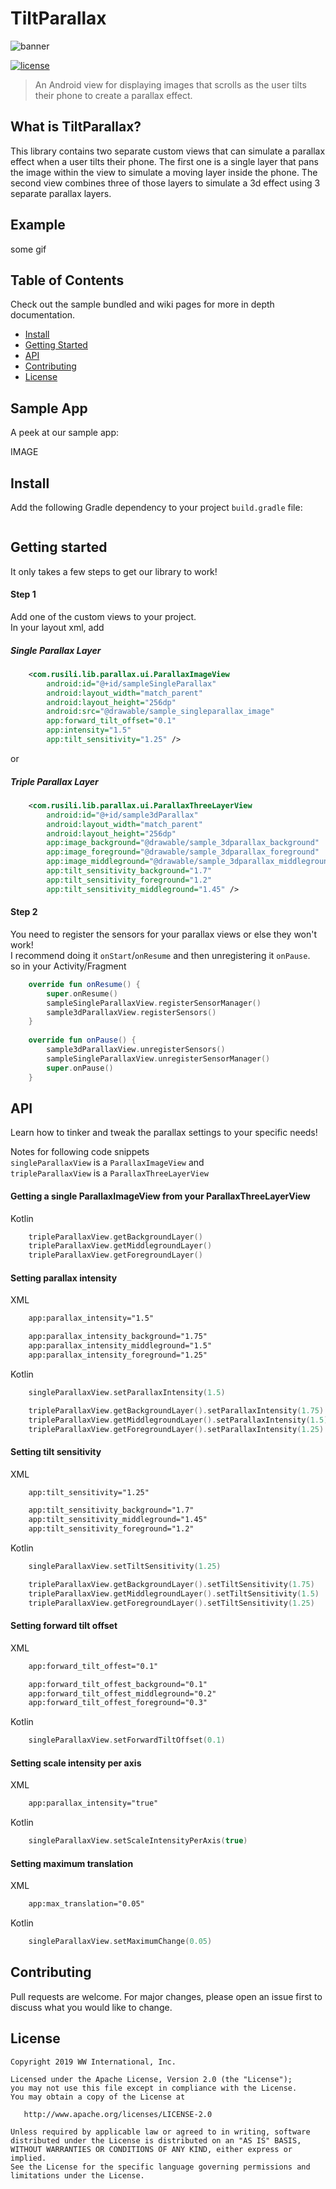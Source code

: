 # TiltParallax

![banner]()

[![license](https://img.shields.io/github/license/:user/:repo.svg)](LICENSE)

> An Android view for displaying images that scrolls as the user tilts their phone to create a parallax effect.

## What is TiltParallax?

This library contains two separate custom views that can simulate a parallax effect when a user tilts their phone. The first one is a single layer that pans the image within the view to simulate a moving layer inside the phone. The second view combines three of those layers to simulate a 3d effect using 3 separate parallax layers.

## Example
some gif

## Table of Contents
Check out the sample bundled and wiki pages for more in depth documentation.

- [Install](#install)
- [Getting Started](#getting-started)
- [API](#api)
- [Contributing](#contributing)
- [License](#license)

## Sample App

A peek at our sample app: </br>

IMAGE

## Install

Add the following Gradle dependency to your project ```build.gradle``` file:

```
```

## Getting started

It only takes a few steps to get our library to work!

#### Step 1

Add one of the custom views to your project. </br>
In your layout xml, add </br>

##### Single Parallax Layer

```xml
    <com.rusili.lib.parallax.ui.ParallaxImageView
        android:id="@+id/sampleSingleParallax"
        android:layout_width="match_parent"
        android:layout_height="256dp"
        android:src="@drawable/sample_singleparallax_image"
        app:forward_tilt_offset="0.1"
        app:intensity="1.5"
        app:tilt_sensitivity="1.25" />
```

or </br>

##### Triple Parallax Layer

```xml
    <com.rusili.lib.parallax.ui.ParallaxThreeLayerView
        android:id="@+id/sample3dParallax"
        android:layout_width="match_parent"
        android:layout_height="256dp"
        app:image_background="@drawable/sample_3dparallax_background"
        app:image_foreground="@drawable/sample_3dparallax_foreground"
        app:image_middleground="@drawable/sample_3dparallax_middleground"
        app:tilt_sensitivity_background="1.7"
        app:tilt_sensitivity_foreground="1.2"
        app:tilt_sensitivity_middleground="1.45" />
```

#### Step 2
You need to register the sensors for your parallax views or else they won't work! </br>
I recommend doing it ```onStart```/```onResume``` and then unregistering it ```onPause```. </br>
so in your Activity/Fragment </br>

```Kotlin
    override fun onResume() {
        super.onResume()
        sampleSingleParallaxView.registerSensorManager()
        sample3dParallaxView.registerSensors()
    }
    
    override fun onPause() {
        sample3dParallaxView.unregisterSensors()
        sampleSingleParallaxView.unregisterSensorManager()
        super.onPause()
    }
```

## API

Learn how to tinker and tweak the parallax settings to your specific needs!

Notes for following code snippets <br/>
```singleParallaxView``` is a ```ParallaxImageView``` and <br/>
```tripleParallaxView``` is a ```ParallaxThreeLayerView``` <br/>

#### Getting a single ParallaxImageView from your ParallaxThreeLayerView
Kotlin
```kotlin
    tripleParallaxView.getBackgroundLayer()
    tripleParallaxView.getMiddlegroundLayer()
    tripleParallaxView.getForegroundLayer()
```

#### Setting parallax intensity
XML
```xml
    app:parallax_intensity="1.5"
```
```xml
    app:parallax_intensity_background="1.75"
    app:parallax_intensity_middleground="1.5"
    app:parallax_intensity_foreground="1.25"
```
Kotlin
```kotlin
    singleParallaxView.setParallaxIntensity(1.5)
```
```kotlin
    tripleParallaxView.getBackgroundLayer().setParallaxIntensity(1.75)
    tripleParallaxView.getMiddlegroundLayer().setParallaxIntensity(1.5)
    tripleParallaxView.getForegroundLayer().setParallaxIntensity(1.25)
```

#### Setting tilt sensitivity
XML
```xml
    app:tilt_sensitivity="1.25"
```
```xml
    app:tilt_sensitivity_background="1.7"
    app:tilt_sensitivity_middleground="1.45"
    app:tilt_sensitivity_foreground="1.2"
```
Kotlin
```kotlin
    singleParallaxView.setTiltSensitivity(1.25)
```
```kotlin
    tripleParallaxView.getBackgroundLayer().setTiltSensitivity(1.75)
    tripleParallaxView.getMiddlegroundLayer().setTiltSensitivity(1.5)
    tripleParallaxView.getForegroundLayer().setTiltSensitivity(1.25)
```

#### Setting forward tilt offset
XML
```xml
    app:forward_tilt_offest="0.1"
```
```xml
    app:forward_tilt_offest_background="0.1"
    app:forward_tilt_offest_middleground="0.2"
    app:forward_tilt_offest_foreground="0.3"
```
Kotlin
```kotlin
    singleParallaxView.setForwardTiltOffset(0.1)
```

#### Setting scale intensity per axis
XML
```xml
    app:parallax_intensity="true"
```
Kotlin
```kotlin
    singleParallaxView.setScaleIntensityPerAxis(true)
```

#### Setting maximum translation
XML
```xml
    app:max_translation="0.05"
```
Kotlin
```kotlin
    singleParallaxView.setMaximumChange(0.05)
```

## Contributing

Pull requests are welcome. For major changes, please open an issue first to discuss what you would like to change.

## License

```
Copyright 2019 WW International, Inc.

Licensed under the Apache License, Version 2.0 (the "License");
you may not use this file except in compliance with the License.
You may obtain a copy of the License at

   http://www.apache.org/licenses/LICENSE-2.0

Unless required by applicable law or agreed to in writing, software
distributed under the License is distributed on an "AS IS" BASIS,
WITHOUT WARRANTIES OR CONDITIONS OF ANY KIND, either express or implied.
See the License for the specific language governing permissions and
limitations under the License.
```
